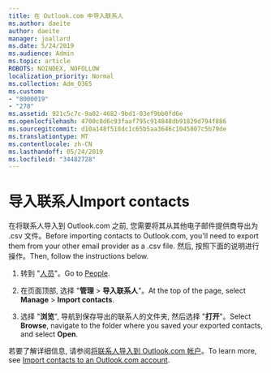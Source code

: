 ```yaml
---
title: 在 Outlook.com 中导入联系人
ms.author: daeite
author: daeite
manager: joallard
ms.date: 5/24/2019
ms.audience: Admin
ms.topic: article
ROBOTS: NOINDEX, NOFOLLOW
localization_priority: Normal
ms.collection: Adm_O365
ms.custom:
- "8000019"
- "278"
ms.assetid: 921c5c7c-9a02-4682-9bd1-03ef9bb0fd6e
ms.openlocfilehash: 4700c8d6c93faaf795c914848db91829d794f886
ms.sourcegitcommit: d10a148f518dc1c65b5aa3646c1045807c5b79de
ms.translationtype: MT
ms.contentlocale: zh-CN
ms.lasthandoff: 05/24/2019
ms.locfileid: "34482728"
---
```

# <a name="import-contacts"></a><span data-ttu-id="1cc67-102">导入联系人</span><span class="sxs-lookup"><span data-stu-id="1cc67-102">Import contacts</span></span>

<span data-ttu-id="1cc67-103">在将联系人导入到 Outlook.com 之前, 您需要将其从其他电子邮件提供商导出为 .csv 文件。</span><span class="sxs-lookup"><span data-stu-id="1cc67-103">Before importing contacts to Outlook.com, you'll need to export them from your other email provider as a .csv file.</span></span> <span data-ttu-id="1cc67-104">然后, 按照下面的说明进行操作。</span><span class="sxs-lookup"><span data-stu-id="1cc67-104">Then, follow the instructions below.</span></span>
  
1. <span data-ttu-id="1cc67-105">转到 "[人员](https://outlook.live.com/people/)"。</span><span class="sxs-lookup"><span data-stu-id="1cc67-105">Go to [People](https://outlook.live.com/people/).</span></span>

2. <span data-ttu-id="1cc67-106">在页面顶部, 选择 "**管理** \> **导入联系人**"。</span><span class="sxs-lookup"><span data-stu-id="1cc67-106">At the top of the page, select **Manage** \> **Import contacts**.</span></span>

3. <span data-ttu-id="1cc67-107">选择 "**浏览**", 导航到保存导出的联系人的文件夹, 然后选择 "**打开**"。</span><span class="sxs-lookup"><span data-stu-id="1cc67-107">Select **Browse**, navigate to the folder where you saved your exported contacts, and select **Open**.</span></span>

<span data-ttu-id="1cc67-108">若要了解详细信息, 请参阅[将联系人导入到 Outlook.com 帐户](https://go.microsoft.com/fwlink/p/?linkid=873136)。</span><span class="sxs-lookup"><span data-stu-id="1cc67-108">To learn more, see [Import contacts to an Outlook.com account](https://go.microsoft.com/fwlink/p/?linkid=873136).</span></span>